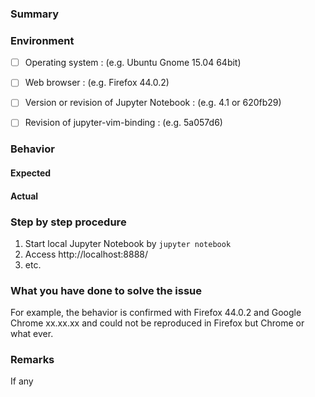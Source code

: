 ### Summary


### Environment

- [ ] Operating system : (e.g. Ubuntu Gnome 15.04 64bit)
- [ ] Web browser : (e.g. Firefox 44.0.2)
- [ ] Version or revision of Jupyter Notebook : (e.g. 4.1 or 620fb29)
- [ ] Revision of jupyter-vim-binding : (e.g. 5a057d6)


### Behavior

#### Expected

#### Actual


### Step by step procedure

1. Start local Jupyter Notebook by `jupyter notebook`
2. Access http://localhost:8888/
3. etc.


### What you have done to solve the issue

For example, the behavior is confirmed with Firefox 44.0.2 and Google Chrome xx.xx.xx and could not be reproduced in Firefox but Chrome or what ever.


### Remarks

If any

